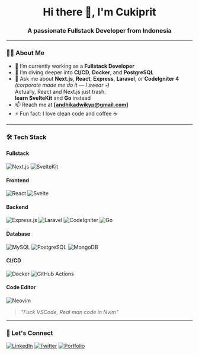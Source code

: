 <!-- Profile README for cukiprit -->

<h1 align="center">Hi there 👋, I'm Cukiprit</h1>
<h3 align="center">A passionate Fullstack Developer from Indonesia</h3>

---

### 🧑‍💻 About Me

- 🔭 I’m currently working as a **Fullstack Developer**
- 🌱 I’m diving deeper into **CI/CD**, **Docker**, and **PostgreSQL**
- 💬 Ask me about **Next.js**, **React**, **Express**, **Laravel**, or **CodeIgniter 4**  
  _(corporate made me do it — I swear 💀)_  
  Actually, React and Next.js just trash.  
  **learn SvelteKit** and **Go** instead
- 📫 Reach me at **[andhikadwikyp@gmail.com]**
- ⚡ Fun fact: I love clean code and coffee ☕

---

### 🛠️ Tech Stack

#### Fullstack
![Next.js](https://img.shields.io/badge/Next.js-000?style=for-the-badge&logo=nextdotjs&logoColor=white)
![SvelteKit](https://img.shields.io/badge/SvelteKit-FF3E00?style=for-the-badge&logo=svelte&logoColor=white)

#### Frontend
![React](https://img.shields.io/badge/React-20232A?style=for-the-badge&logo=react&logoColor=61DAFB)
![Svelte](https://img.shields.io/badge/Svelte-FF3E00?style=for-the-badge&logo=svelte&logoColor=white)

#### Backend
![Express.js](https://img.shields.io/badge/Express.js-000000?style=for-the-badge&logo=express&logoColor=white)
![Laravel](https://img.shields.io/badge/Laravel-F72C1F?style=for-the-badge&logo=laravel&logoColor=white)
![CodeIgniter](https://img.shields.io/badge/CodeIgniter4-EF4223?style=for-the-badge&logo=codeigniter&logoColor=white)
![Go](https://img.shields.io/badge/Go-00ADD8?style=for-the-badge&logo=go&logoColor=white)

#### Database
![MySQL](https://img.shields.io/badge/MySQL-00758F?style=for-the-badge&logo=mysql&logoColor=white)
![PostgreSQL](https://img.shields.io/badge/PostgreSQL-336791?style=for-the-badge&logo=postgresql&logoColor=white)
![MongoDB](https://img.shields.io/badge/MongoDB-4EA94B?style=for-the-badge&logo=mongodb&logoColor=white)

#### CI/CD
![Docker](https://img.shields.io/badge/Docker-2496ED?style=for-the-badge&logo=docker&logoColor=white)
![GitHub Actions](https://img.shields.io/badge/GitHub%20Actions-2088FF?style=for-the-badge&logo=github-actions&logoColor=white)

#### Code Editor
![Neovim](https://img.shields.io/badge/Neovim-57A143?style=for-the-badge&logo=neovim&logoColor=white)
> _"Fuck VSCode, Real man code in Nvim"_

---

### 🚀 Let's Connect

[![LinkedIn](https://img.shields.io/badge/LinkedIn-blue?style=for-the-badge&logo=linkedin&logoColor=white)](https://www.linkedin.com/in/andhika-dwiky-pratama-4ba60a1b3/)
[![Twitter](https://img.shields.io/badge/Twitter-blue?style=for-the-badge&logo=twitter&logoColor=white)](https://x.com/cukipritID)
[![Portfolio](https://img.shields.io/badge/Portfolio-000000?style=for-the-badge&logo=github&logoColor=white)](https://cukpirit.tech)
